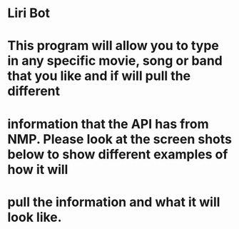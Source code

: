 # Liri Bot

# This program will allow you to type in any specific movie, song or band that you like and if will pull the different
# information that the API has from NMP. Please look at the screen shots below to show different examples of how it will 
# pull the information and what it will look like. 